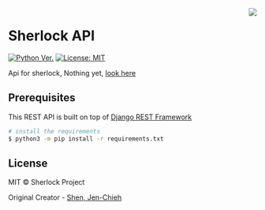 <img align="right" src="https://user-images.githubusercontent.com/27065646/53551960-ae4dff80-3b3a-11e9-9075-cef786c69364.png"/>

# Sherlock API

[![Python Ver.](https://img.shields.io/badge/python-%3E=_3.6-green.svg)](https://www.python.org/downloads/)
[![License: MIT](https://img.shields.io/badge/License-MIT-yellow.svg)](https://opensource.org/licenses/MIT)

Api for sherlock, Nothing yet, [look here](https://github.com/sherlock-project/api/issues/1)

## Prerequisites

This REST API is built on top of [Django REST Framework](https://www.django-rest-framework.org/)


```sh
# install the requirements
$ python3 -m pip install -r requirements.txt
```

## License

MIT © Sherlock Project

Original Creator - [Shen, Jen-Chieh](https://github.com/jcs090218)

